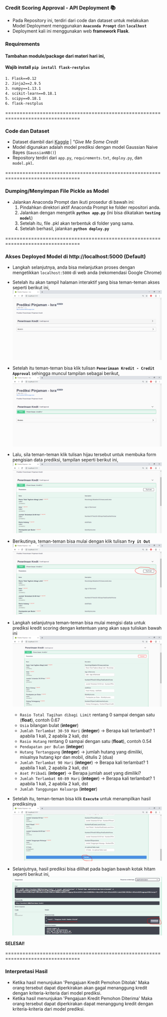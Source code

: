 ###  Credit Scoring Approval - API Deployment 📚 

- Pada Repository ini, terdiri dari code dan dataset untuk melakukan Model Deployment menggunakan **`Anaconda Prompt`** dan **`localhost`**
- Deployment kali ini menggunakan web **framework Flask**.

### Requirements
#### Tambahan module/package dari materi hari ini,
#### Wajib install `pip install flask-restplus`

```
1. Flask==0.12
2. Jinja2==2.9.5
3. numpy==1.13.1
4. scikit-learn==0.18.1
5. scipy==0.18.1
6. flask-restplus
```
================================================================================

### Code dan Dataset

- Dataset diambil dari [Kaggle](https://www.kaggle.com/brycecf/give-me-some-credit-dataset "Give Me Some Credit") | *"Give Me Some Credit*
- Model digunakan adalah model prediksi dengan model Gaussian Naive Bayes (`GaussianNB()`)
- Repository terdiri dari `app.py`, `requirements.txt`, `deploy.py`, dan `model.pkl`.

================================================================================

### Dumping/Menyimpan File Pickle as Model

- Jalankan Anaconda Prompt dan ikuti prosedur di bawah ini:
  1. Pindahkan direktori aktif Anaconda Prompt ke folder repositori anda.
  2. Jalankan dengan mengetik **`python app.py`** (ini bisa dikatakan **`testing model`**)
  3. Setelah itu, file .pkl akan terbentuk di folder yang sama.
  4. Setelah berhasil, jalankan **`python deploy.py`**
  
================================================================================ 

### Akses Deployed Model di http://localhost:5000 (Default)

- Langkah selanjutnya, anda bisa melanjutkan proses dengan mengetikkan `localhost:5000` di web anda (rekomendasi Google Chrome)
- Setelah itu akan tampil halaman interaktif yang bisa teman-teman akses seperti berikut ini,
![Langkah 1](https://github.com/buildGather/ADSB2-Iykra/blob/master/Use%20Case%20-%20API%20Credit%20Scoring/Process/1.PNG)
- Setelah itu teman-teman bisa klik tulisan **`Penerimaan Kredit - Credit Approval`** sehingga muncul tampilan sebagai berikut,
![Langkah 2](https://github.com/buildGather/ADSB2-Iykra/blob/master/Use%20Case%20-%20API%20Credit%20Scoring/Process/2.PNG)
- Lalu, sila teman-teman klik tulisan hijau tersebut untuk membuka form pengisian data prediksi, tampilan seperti berikut ini,
![Langkah 3](https://github.com/buildGather/ADSB2-Iykra/blob/master/Use%20Case%20-%20API%20Credit%20Scoring/Process/3.PNG)
- Berikutinya, teman-teman bisa mulai dengan klik tulisan **`Try it Out`**
![Langkah 4](https://github.com/buildGather/ADSB2-Iykra/blob/master/Use%20Case%20-%20API%20Credit%20Scoring/Process/4.PNG)
- Langkah selanjutnya teman-teman bisa mulai mengisi data untuk prediksi kredit scoring dengan ketentuan yang akan saya tuliskan bawah ini
![Langkah 5](https://github.com/buildGather/ADSB2-Iykra/blob/master/Use%20Case%20-%20API%20Credit%20Scoring/Process/5.PNG)
  - `Rasio Total Tagihan dibagi Limit` rentang 0 sampai dengan satu (**float**), contoh 0.67
  - `Usia` bilangan bulat (**integer**)
  - `Jumlah Terlambat 30-59 Hari` (**integer**) -> Berapa kali terlambat? 1 apabila 1 kali, 2 apabila 2 kali, dst
  - `Rasio Hutang` rentang 0 sampai dengan satu (**float**), contoh 0.54
  - `Pendapatan per Bulan` (**integer**)
  - `Hutang Tertanggung` (**integer**) -> jumlah hutang yang dimiliki, misalnya hutang kpr dan mobil, ditulis 2 (dua)
  - `Jumlah Terlambat 90 Hari` (**integer**) -> Berapa kali terlambat? 1 apabila 1 kali, 2 apabila 2 kali, dst
  - `Aset Pribadi` (**integer**) -> Berapa jumlah aset yang dimiliki?
  - `Jumlah Terlambat 60-89 Hari` (**integer**) -> Berapa kali terlambat? 1 apabila 1 kali, 2 apabila 2 kali, dst
  - `Jumlah Tanggungan Keluarga` (**integer**)

- Setelah itu, teman-teman bisa klik **`Execute`** untuk menampilkan hasil prediksinya
![Langkah 6](https://github.com/buildGather/ADSB2-Iykra/blob/master/Use%20Case%20-%20API%20Credit%20Scoring/Process/6.PNG)
- Selanjutnya, hasil prediksi bisa dilihat pada bagian bawah kotak hitam seperti berikut ini,
![Langkah 7](https://github.com/buildGather/ADSB2-Iykra/blob/master/Use%20Case%20-%20API%20Credit%20Scoring/Process/7.PNG)

**SELESAI!**

================================================================================ 

### Interpretasi Hasil

- Ketika hasil menunjukan 'Pengajuan Kredit Pemohon Ditolak' Maka orang tersebut dapat diperkirakan akan gagal menanggung kredit dengan kriteria-kriteria dari model prediksi.
- Ketika hasil menunjukan 'Pengajuan Kredit Pemohon Diterima' Maka orang tersebut dapat diperkirakan dapat menanggung kredit dengan kriteria-kriteria dari model prediksi.
